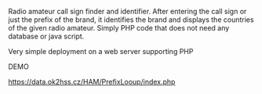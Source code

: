 Radio amateur call sign finder and identifier. After entering the call sign or just the prefix of the brand, it identifies the brand and displays the countries of the given radio amateur.
Simply PHP code that does not need any database or java script.

Very simple deployment on a web server supporting PHP

DEMO

https://data.ok2hss.cz/HAM/PrefixLooup/index.php
